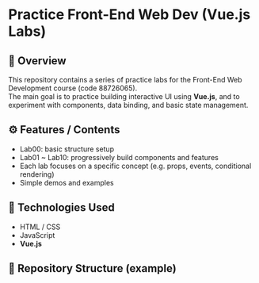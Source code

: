 # Practice Front-End Web Dev (Vue.js Labs)

## 📘 Overview
This repository contains a series of practice labs for the Front-End Web Development course (code 88726065).  
The main goal is to practice building interactive UI using **Vue.js**, and to experiment with components, data binding, and basic state management.

## ⚙️ Features / Contents
- Lab00: basic structure setup  
- Lab01 ~ Lab10: progressively build components and features  
- Each lab focuses on a specific concept (e.g. props, events, conditional rendering)  
- Simple demos and examples  

## 🧠 Technologies Used
- HTML / CSS  
- JavaScript  
- **Vue.js**  

## 📁 Repository Structure (example)
